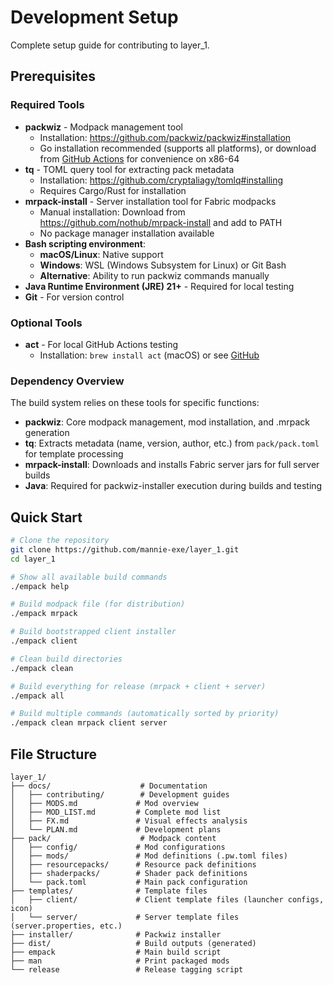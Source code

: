 # Development Setup

Complete setup guide for contributing to layer_1.

## Prerequisites

### Required Tools
- **packwiz** - Modpack management tool
  - Installation: https://github.com/packwiz/packwiz#installation
  - Go installation recommended (supports all platforms), or download from [GitHub Actions](https://github.com/packwiz/packwiz/actions/) for convenience on x86-64
- **tq** - TOML query tool for extracting pack metadata
  - Installation: https://github.com/cryptaliagy/tomlq#installing
  - Requires Cargo/Rust for installation
- **mrpack-install** - Server installation tool for Fabric modpacks
  - Manual installation: Download from https://github.com/nothub/mrpack-install and add to PATH
  - No package manager installation available
- **Bash scripting environment**:
  - **macOS/Linux**: Native support
  - **Windows**: WSL (Windows Subsystem for Linux) or Git Bash
  - **Alternative**: Ability to run packwiz commands manually
- **Java Runtime Environment (JRE) 21+** - Required for local testing
- **Git** - For version control

### Optional Tools
- **act** - For local GitHub Actions testing
  - Installation: `brew install act` (macOS) or see [GitHub](https://github.com/nektos/act)

### Dependency Overview
The build system relies on these tools for specific functions:
- **packwiz**: Core modpack management, mod installation, and .mrpack generation
- **tq**: Extracts metadata (name, version, author, etc.) from `pack/pack.toml` for template processing
- **mrpack-install**: Downloads and installs Fabric server jars for full server builds
- **Java**: Required for packwiz-installer execution during builds and testing

## Quick Start

```bash
# Clone the repository
git clone https://github.com/mannie-exe/layer_1.git
cd layer_1

# Show all available build commands
./empack help

# Build modpack file (for distribution)
./empack mrpack

# Build bootstrapped client installer
./empack client

# Clean build directories
./empack clean

# Build everything for release (mrpack + client + server)
./empack all

# Build multiple commands (automatically sorted by priority)
./empack clean mrpack client server
```

## File Structure

```
layer_1/
├── docs/                    # Documentation
│   ├── contributing/        # Development guides
│   ├── MODS.md             # Mod overview
│   ├── MOD_LIST.md         # Complete mod list
│   ├── FX.md               # Visual effects analysis
│   └── PLAN.md             # Development plans
├── pack/                    # Modpack content
│   ├── config/             # Mod configurations
│   ├── mods/               # Mod definitions (.pw.toml files)
│   ├── resourcepacks/      # Resource pack definitions
│   ├── shaderpacks/        # Shader pack definitions
│   └── pack.toml           # Main pack configuration
├── templates/              # Template files
│   ├── client/             # Client template files (launcher configs, icon)
│   └── server/             # Server template files (server.properties, etc.)
├── installer/              # Packwiz installer
├── dist/                   # Build outputs (generated)
├── empack                  # Main build script
├── man                     # Print packaged mods
└── release                 # Release tagging script
```